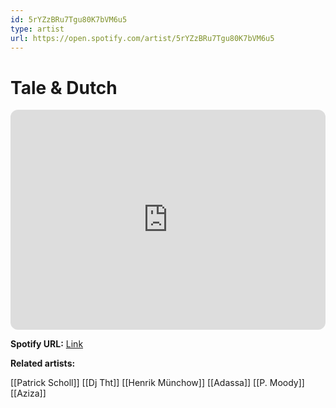```yaml
---
id: 5rYZzBRu7Tgu80K7bVM6u5
type: artist
url: https://open.spotify.com/artist/5rYZzBRu7Tgu80K7bVM6u5
---
```

# Tale & Dutch

<iframe style="border-radius:12px" src="https://open.spotify.com/embed/artist/5rYZzBRu7Tgu80K7bVM6u5" width="100%" height="352" frameBorder="0" allowfullscreen="" allow="autoplay; clipboard-write; encrypted-media; fullscreen; picture-in-picture" loading="lazy"></iframe>

**Spotify URL:** [Link](https://open.spotify.com/artist/5rYZzBRu7Tgu80K7bVM6u5)

**Related artists:**

[[Patrick Scholl]]
[[Dj Tht]]
[[Henrik Münchow]]
[[Adassa]]
[[P. Moody]]
[[Aziza]]

